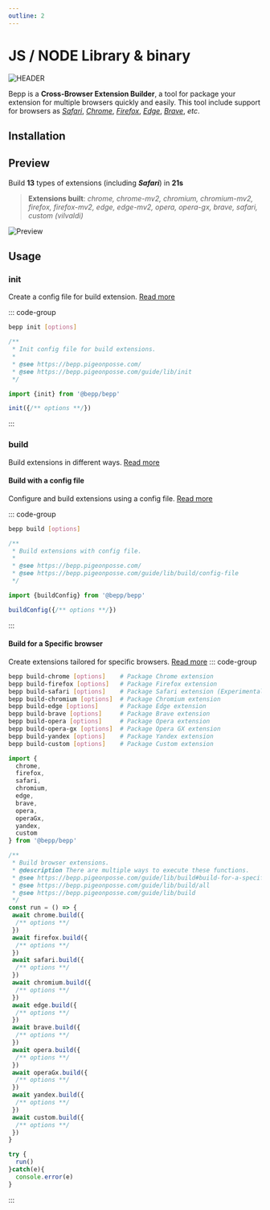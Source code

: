 ```yaml
---
outline: 2
---
```



# JS / NODE Library & binary

![HEADER](/banner.png)

Bepp is a **Cross-Browser Extension Builder**, a tool for package your extension for multiple browsers quickly and easily.
This tool include support for browsers as [_Safari_](build/safari.md), [_Chrome_](build/chrome.md), [_Firefox_](build/firefox.md), [_Edge_](build/edge.md), [_Brave_](build/brave.md), _etc_.

## Installation

<!--@include: ../../partials/installation-lib.md-->

## Preview

Build **13** types of extensions (including **_Safari_**) in **21s**
> **Extensions built**: _chrome, chrome-mv2, chromium, chromium-mv2, firefox, firefox-mv2, edge, edge-mv2, opera, opera-gx, brave, safari, custom (vilvaldi)_

![Preview](/demo.gif)

## Usage

### init

Create a config file for build extension.
[Read more](init.md)

::: code-group

```bash
bepp init [options]
```

```js
/**
 * Init config file for build extensions.
 * 
 * @see https://bepp.pigeonposse.com/
 * @see https://bepp.pigeonposse.com/guide/lib/init
 */

import {init} from '@bepp/bepp'

init({/** options **/})

```

:::

### build

Build extensions in different ways.
[Read more](build.md)

#### Build with a config file

Configure and build extensions using a config file.
[Read more](build/config-file.md)

::: code-group

```bash
bepp build [options]
```

```js
/**
 * Build extensions with config file.
 * 
 * @see https://bepp.pigeonposse.com/
 * @see https://bepp.pigeonposse.com/guide/lib/build/config-file
 */

import {buildConfig} from '@bepp/bepp'

buildConfig({/** options **/})

```

:::

#### Build for a Specific browser

Create extensions tailored for specific browsers.
[Read more](build#build-for-a-specific-browser)
::: code-group

```bash
bepp build-chrome [options]    # Package Chrome extension
bepp build-firefox [options]   # Package Firefox extension
bepp build-safari [options]    # Package Safari extension (Experimental)
bepp build-chromium [options]  # Package Chromium extension
bepp build-edge [options]      # Package Edge extension
bepp build-brave [options]     # Package Brave extension
bepp build-opera [options]     # Package Opera extension
bepp build-opera-gx [options]  # Package Opera GX extension
bepp build-yandex [options]    # Package Yandex extension
bepp build-custom [options]    # Package Custom extension

```

```js
import {
  chrome, 
  firefox, 
  safari, 
  chromium, 
  edge, 
  brave, 
  opera,
  operaGx, 
  yandex, 
  custom 
} from '@bepp/bepp'

/**
 * Build browser extensions.
 * @description There are multiple ways to execute these functions.
 * @see https://bepp.pigeonposse.com/guide/lib/build#build-for-a-specific-browser
 * @see https://bepp.pigeonposse.com/guide/lib/build/all
 * @see https://bepp.pigeonposse.com/guide/lib/build
 */
const run = () => {
 await chrome.build({
  /** options **/
 })
 await firefox.build({
  /** options **/
 })
 await safari.build({
  /** options **/
 })
 await chromium.build({
  /** options **/
 })
 await edge.build({
  /** options **/
 })
 await brave.build({
  /** options **/
 })
 await opera.build({
  /** options **/
 })
 await operaGx.build({
  /** options **/
 })
 await yandex.build({
  /** options **/
 })
 await custom.build({
  /** options **/
 })
}

try {
  run()
}catch(e){
  console.error(e)
}
```

:::
